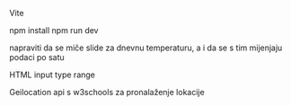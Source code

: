 Vite

npm install
npm run dev

napraviti da se miče slide za dnevnu temperaturu, a i da se s tim mijenjaju podaci po satu

HTML input type range

Geilocation api s w3schools za pronalaženje lokacije
